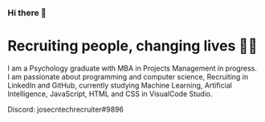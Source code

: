 ### Hi there 👋

# Recruiting people, changing lives 🚀👾

I am a Psychology graduate with MBA in Projects
Management in progress. I am passionate about
programming and computer science, Recruiting in LinkedIn and GitHub, currently studying Machine Learning, Artificial Intelligence, JavaScript, HTML and CSS in VisualCode Studio.

Discord: josecntechrecruiter#9896


<!--

**JoseCastellaniNeto/JoseCastellaniNeto** is a ✨ _special_ ✨ repository because its `README.md` (this file) appears on your GitHub profile.

Here are some ideas to get you started:

- 🔭 I’m currently working on ...
- 🌱 I’m currently learning ...
- 👯 I’m looking to collaborate on ...
- 🤔 I’m looking for help with ...
- 💬 Ask me about ...
- 📫 How to reach me: ...
- 😄 Pronouns: ...
- ⚡ Fun fact: ...
-->
